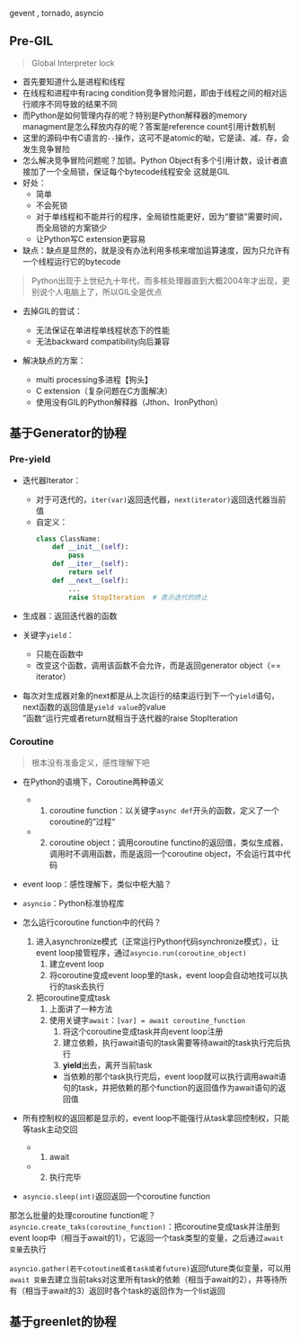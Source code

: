 gevent , tornado, asyncio


## Pre-GIL
>Global Interpreter lock

+ 首先要知道什么是进程和线程
+ 在线程和进程中有racing condition竞争冒险问题，即由于线程之间的相对运行顺序不同导致的结果不同
+ 而Python是如何管理内存的呢？特别是Python解释器的memory managment是怎么释放内存的呢？答案是reference count引用计数机制
+ 这里的源码中有C语言的`--`操作，这可不是atomic的呦，它是读、减、存，会发生竞争冒险
+ 怎么解决竞争冒险问题呢？加锁。Python Object有多个引用计数，设计者直接加了一个全局锁，保证每个bytecode线程安全
这就是GIL
+ 好处：
	+ 简单
	+ 不会死锁
	+ 对于单线程和不能并行的程序，全局锁性能更好，因为“要锁”需要时间，而全局锁的方案锁少
	+ 让Python写C extension更容易
+ 缺点：缺点是显然的，就是没有办法利用多核来增加运算速度，因为只允许有一个线程运行它的bytecode
>Python出现于上世纪九十年代，而多核处理器直到大概2004年才出现，更别说个人电脑上了，所以GIL全是优点

+ 去掉GIL的尝试：
	+ 无法保证在单进程单线程状态下的性能
	+ 无法backward compatibility向后兼容

+ 解决缺点的方案：
	+ multi processing多进程【狗头】
	+ C extension（复杂问题在C方面解决）
	+ 使用没有GIL的Python解释器（Jthon、IronPython）


## 基于Generator的协程
### Pre-yield
+ 迭代器Iterator：
	+ 对于可迭代的，`iter(var)`返回迭代器，`next(iterator)`返回迭代器当前值
	+ 自定义：
		```python
		class ClassName:
			def __init__(self):
				pass
			def __iter__(self):
				return self
			def __next__(self):
				...
				raise StopIteration  # 表示迭代的终止
		```

+ 生成器：返回迭代器的函数
+ 关键字`yield`：
	+ 只能在函数中
	+ 改变这个函数，调用该函数不会允许，而是返回generator object（== iterator）

+ 每次对生成器对象的next都是从上次运行的结束运行到下一个`yield`语句，next函数的返回值是`yield value`的value  
	”函数“运行完或者return就相当于迭代器的raise StopIteration

### Coroutine
>根本没有准备定义，感性理解下吧

+ 在Python的语境下，Coroutine两种语义
	+ 1. coroutine function：以关键字`async def`开头的函数，定义了一个coroutine的”过程“
	+ 2. coroutine object：调用coroutine functino的返回值，类似生成器，调用时不调用函数，而是返回一个coroutine object，不会运行其中代码

+ event loop：感性理解下，类似中枢大脑？
+ `asyncio`：Python标准协程库

+ 怎么运行coroutine function中的代码？
	1. 进入asynchronize模式（正常运行Python代码synchronize模式），让event loop接管程序，通过`asyncio.run(coroutine_object)`
		1. 建立event loop
		2. 将coroutine变成event loop里的task，event loop会自动地找可以执行的task去执行
	2. 把coroutine变成task
		1. 上面讲了一种方法
		2. 使用关键字`await`：`[var] = await coroutine_function`
			1. 将这个coroutine变成task并向event loop注册
			2. 建立依赖，执行await语句的task需要等待await的task执行完后执行
			3. **yield**出去，离开当前task
			+ 当依赖的那个task执行完后，event loop就可以执行调用await语句的task，并把依赖的那个function的返回值作为await语句的返回值

+ 所有控制权的返回都是显示的，event loop不能强行从task拿回控制权，只能等task主动交回
	+ 1. await
	+ 2. 执行完毕

+ `asyncio.sleep(int)`返回返回一个coroutine function

那怎么批量的处理coroutine function呢？  
`asyncio.create_taks(coroutine_function)`：把coroutine变成task并注册到event loop中（相当于await的1），它返回一个task类型的变量，之后通过`await 变量`去执行

`asyncio.gather(若干cotoutine或者task或者future)`返回future类似变量，可以用`await 变量`去建立当前taks对这里所有task的依赖（相当于await的2），并等待所有（相当于await的3）返回时各个task的返回作为一个list返回


## 基于greenlet的协程
